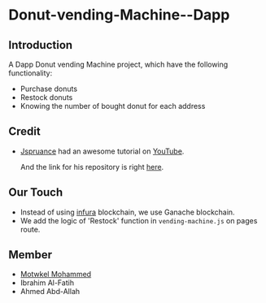# Donut-vending-Machine--Dapp
## Introduction

A Dapp Donut vending Machine project, which have the following functionality:

- Purchase donuts
- Restock donuts
- Knowing the number of bought donut for each address



## Credit

- [Jspruance](https://github.com/jspruance) had an awesome tutorial on [YouTube](https://youtu.be/Qu6GloG0dQk).

  And the link for his repository is right [here](https://github.com/jspruance/block-explorer-tutorials/tree/main/apps/VendingMachine).

## Our  Touch

- Instead of using [infura](https://www.infura.io/) blockchain, we use Ganache blockchain.
- We add the logic of 'Restock' function in `vending-machine.js` on pages route.

## Member

- [Motwkel Mohammed](https://github.com/Motwkel-Mohammed)
- Ibrahim Al-Fatih
- Ahmed Abd-Allah

